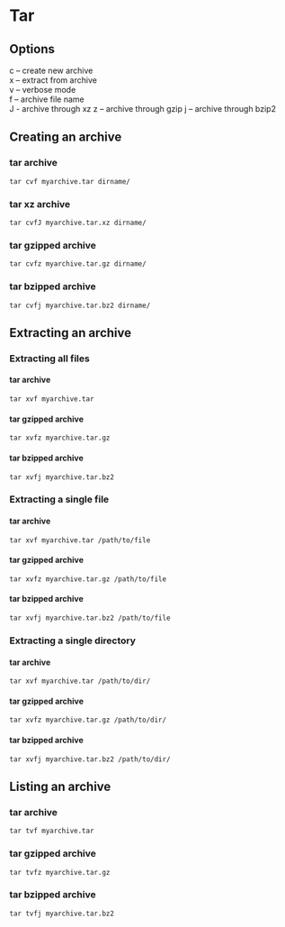 Tar
===


Options
--------------------------------------------------
c – create new archive  
x – extract from archive  
v – verbose mode  
f – archive file name  
J - archive through xz
z – archive through gzip
j – archive through bzip2


Creating an archive
--------------------------------------------------

### tar archive
`tar cvf myarchive.tar dirname/`

### tar xz archive
`tar cvfJ myarchive.tar.xz dirname/`

### tar gzipped archive
`tar cvfz myarchive.tar.gz dirname/`

### tar bzipped archive
`tar cvfj myarchive.tar.bz2 dirname/`


Extracting an archive
--------------------------------------------------

### Extracting all files

#### tar archive
`tar xvf myarchive.tar`

#### tar gzipped archive
`tar xvfz myarchive.tar.gz`

#### tar bzipped archive
`tar xvfj myarchive.tar.bz2`

### Extracting a single file

#### tar archive
`tar xvf myarchive.tar /path/to/file`

#### tar gzipped archive
`tar xvfz myarchive.tar.gz /path/to/file`

#### tar bzipped archive
`tar xvfj myarchive.tar.bz2 /path/to/file`

### Extracting a single directory

#### tar archive
`tar xvf myarchive.tar /path/to/dir/`

#### tar gzipped archive
`tar xvfz myarchive.tar.gz /path/to/dir/`

#### tar bzipped archive
`tar xvfj myarchive.tar.bz2 /path/to/dir/`


Listing an archive
--------------------------------------------------

### tar archive
`tar tvf myarchive.tar`

### tar gzipped archive
`tar tvfz myarchive.tar.gz`

### tar bzipped archive
`tar tvfj myarchive.tar.bz2`